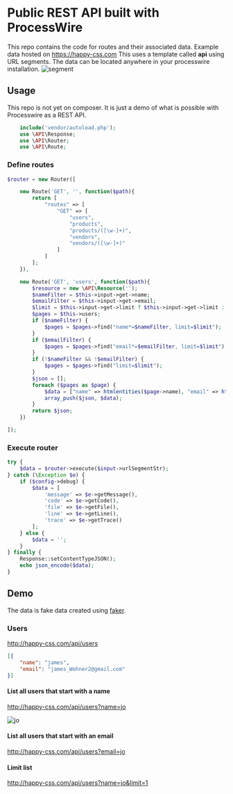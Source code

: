 # Public REST API built with ProcessWire
This repo contains the code for routes and their associated data. Example data hosted on https://happy-css.com
This uses a template called **api** using URL segments. The data can be located anywhere in your processwire installation.
![segment](http://i.imgur.com/7qSO5sv.png)

## Usage

This repo is not yet on composer. It is just a demo of what is possible with Processwire as a REST API.

```php
    include('vendor/autoload.php');
    use \API\Response;
    use \API\Router;
    use \API\Route;
```

### Define routes

```php
$router = new Router([

	new Route('GET', '', function($path){
		return [
			"routes" => [
				"GET" => [
					"users",
					"products",
					"products/([\w-]+)",
					"vendors",
					"vendors/([\w-]+)"
				]
			]
		];
	}),

	new Route('GET', 'users', function($path){
		$resource = new \API\Resource('');
		$nameFilter = $this->input->get->name;
		$emailFilter = $this->input->get->email;
		$limit = $this->input->get->limit ? $this->input->get->limit : 10;
		$pages = $this->users;
		if ($nameFilter) {
			$pages = $pages->find("name*=$nameFilter, limit=$limit");
		}
		if ($emailFilter) {
			$pages = $pages->find("email*=$emailFilter, limit=$limit");
		}
		if (!$nameFilter && !$emailFilter) {
			$pages = $pages->find("limit=$limit");
		}
		$json = [];
		foreach ($pages as $page) {
			$data = ["name" => htmlentities($page->name), "email" => htmlentities($page->email)];
			array_push($json, $data);
		}
		return $json;
	})

]);
```

### Execute router

```php
try {
    $data = $router->execute($input->urlSegmentStr);
} catch (\Exception $e) {
    if ($config->debug) {
        $data = [
            'message' => $e->getMessage(),
            'code' => $e->getCode(),
            'file' => $e->getFile(),
            'line' => $e->getLine(),
            'trace' => $e->getTrace()
        ];
    } else {
        $data = '';
    }
} finally {
    Response::setContentTypeJSON();
    echo json_encode($data);
}
```

## Demo

The data is fake data created using [faker](https://github.com/Marak/faker.js).

### Users

http://happy-css.com/api/users


```json
[{
    "name": "james",
    "email": "james_Wehner2@gmail.com"
}]
```

#### List all users that start with a name

http://happy-css.com/api/users?name=jo

![jo](http://i.imgur.com/2lT7UHJ.png)

#### List all users that start with an email

http://happy-css.com/api/users?email=jo

#### Limit list

http://happy-css.com/api/users?name=jo&limit=1
